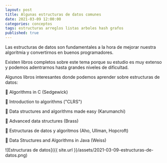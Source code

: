 ```yaml
---
layout: post
title: Algunas estructuras de datos comunes
date: 2021-03-09 12:00:00
categories: conceptos
tags: estructuras arreglos listas arboles hash grafos
published: true
---
```


Las estructuras de datos son fundamentales a la hora de mejorar nuestra algoritmia y convertirnos en buenos programadores.

Existen libros completos sobre este tema porque su estudio es muy extenso y podemos adentrarnos hasta grandes niveles de dificultad.

Algunos libros interesantes donde podemos aprender sobre estructuras de datos:

🔸 Algorithms in C (Sedgewick)

🔸 Introduction to algorithms ("CLRS")

🔸 Data structures and algorithms made easy (Karumanchi)

🔸 Advanced data structures (Brass)

🔸 Estructuras de datos y algoritmos (Aho, Ullman, Hopcroft)

🔸 Data Structures and Algorithms in Java (Weiss)



![Estructuras de datos]({{ site.url }}/assets/2021-03-09-estructuras-de-datos.png)

